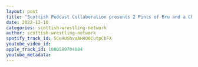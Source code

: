 ```yaml
---
layout: post
title: "Scottish Podcast Collaboration presents 2 Pints of Bru and a Chocolate Crispie"
date: 2022-12-10
categories: scottish-wrestling-network
author: scottish-wrestling-network
spotify_track_id: 5CeHUShvaAHHQ0CutpChFX
youtube_video_id: 
apple_track_id: 1000589704004
youtube_metadata: 
---
```

